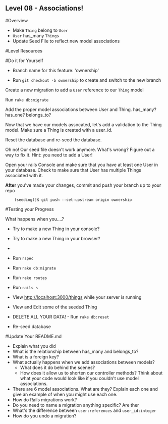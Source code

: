 Level 08 - Associations!
-----------

#Overview
* Make ```Thing``` belong to ```User```
* ```User``` has_many ```Thing```s
* Update Seed File to reflect new model associations

#Level Resources



#Do it for Yourself

* Branch name for this feature: 'ownership'

* Run ```git checkout -b ownership``` to create and switch to the new branch

Create a new migration to add a `User` reference to our `Thing` model

Run `rake db:migrate`

Add the proper model associations between User and Thing.  has_many? has_one?  belongs_to?

Now that we have our models assocated, let's add a validation to the Thing model.  Make sure a Thing is created with a user_id.

Reset the database and re-seed the database.

Oh no! Our seed file doesn't work anymore.  What's wrong? Figure out a way to fix it.  Hint: you need to add a User!

Open your rails Console and make sure that you have at least one User in your database.  Check to make sure that User has multiple Things associated with it.


__After__ you've made your changes, commit and push your branch up to your repo

```
	(seeding)]$ git push --set-upstream origin ownership
```

#Testing your Progress

What happens when you....?

* Try to make a new Thing in your console?
* Try to make a new Thing in your browser?
* 

* Run ```rspec```
* Run ```rake db:migrate```
* Run ```rake routes```
* Run ```rails s```
* View [http://localhost:3000/things](http://localhost:3000/things) while your server is running
* View and Edit some of the seeded Thing
* DELETE ALL YOUR DATA! - Run ```rake db:reset```
* Re-seed database

#Update Your README.md

* Explain what you did
* What is the relationship between has_many and belongs_to?
* What is a foreign key?
* What actually happens when we add associations between models?
	* What does it do behind the scenes?  
	* How does it allow us to shorten our controller methods?  Think about what your code would look like if you couldn't use model associations.
* There are 6 model associations.  What are they? Explain each one and give an example of when you might use each one.
* How do Rails migrations work?  
* Do you need to name a migration anything specific?  Are ther
* What's the difference between `user:references` and `user_id:integer`
* How do you undo a migration?



